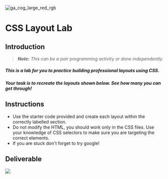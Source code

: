![ga_cog_large_red_rgb](https://cloud.githubusercontent.com/assets/40461/8183776/469f976e-1432-11e5-8199-6ac91363302b.png)

# CSS Layout Lab

## Introduction

> ***Note:*** _This can be a pair programming activity or done independently._

##### This is a lab for you to practice building professional layouts using CSS.

##### Your task is to recreate the layouts shown below. See how many you can get through!

## Instructions

* Use the starter code provided and create each layout within the correctly labelled section.
* Do not modify the HTML, you should work only in the CSS files. Use your knowledge of CSS selectors to make sure you are targeting the correct elements.
* If you are stuck don't forget to try google!

## Deliverable

<img src="https://i.imgur.com/esc771y.png">
